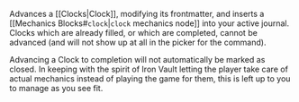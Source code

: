 Advances a [[Clocks|Clock]], modifying its frontmatter, and inserts a [[Mechanics Blocks#`clock`|`clock` mechanics node]] into your active journal. Clocks which are already filled, or which are completed, cannot be advanced (and will not show up at all in the picker for the command).

Advancing a Clock to completion will not automatically be marked as closed. In keeping with the spirit of Iron Vault letting the player take care of actual mechanics instead of playing the game for them, this is left up to you to manage as you see fit.